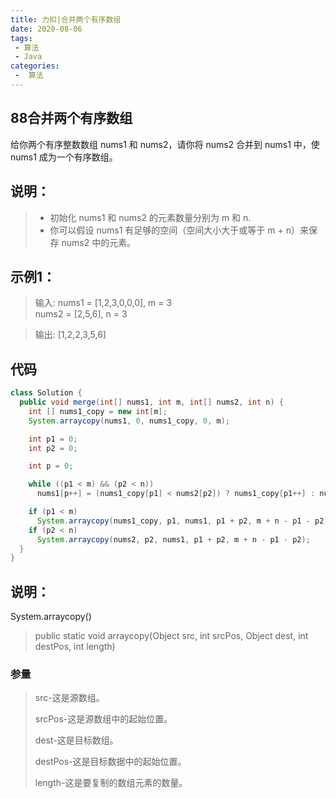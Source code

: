 ```yaml
---
title: 力扣|合并两个有序数组
date: 2020-08-06
tags:
 - 算法
 - Java
categories:
 -  算法
---
```


## 88合并两个有序数组

给你两个有序整数数组 nums1 和 nums2，请你将 nums2 合并到 nums1 中，使 nums1 成为一个有序数组。


## 说明：
>+ 初始化 nums1 和 nums2 的元素数量分别为 m 和 n.   
>+ 你可以假设 nums1 有足够的空间（空间大小大于或等于 m + n）来保存 nums2 中的元素。

## 示例1：
>输入:
nums1 = [1,2,3,0,0,0], m = 3  
nums2 = [2,5,6],       n = 3  

>输出: [1,2,2,3,5,6]

## 代码
```java
class Solution {
  public void merge(int[] nums1, int m, int[] nums2, int n) {
    int [] nums1_copy = new int[m];
    System.arraycopy(nums1, 0, nums1_copy, 0, m);

    int p1 = 0;
    int p2 = 0;

    int p = 0;

    while ((p1 < m) && (p2 < n))
      nums1[p++] = (nums1_copy[p1] < nums2[p2]) ? nums1_copy[p1++] : nums2[p2++];

    if (p1 < m)
      System.arraycopy(nums1_copy, p1, nums1, p1 + p2, m + n - p1 - p2);
    if (p2 < n)
      System.arraycopy(nums2, p2, nums1, p1 + p2, m + n - p1 - p2);
  }
}

```

## 说明：
System.arraycopy()

>public static void arraycopy(Object src, int srcPos, Object dest, int destPos, int length)

### 参量
>src-这是源数组。
>
>srcPos-这是源数组中的起始位置。
>
>dest-这是目标数组。
>
>destPos-这是目标数据中的起始位置。
>
>length-这是要复制的数组元素的数量。
